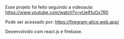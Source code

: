 Esse projeto foi feito seguindo a videoaula: https://www.youtube.com/watch?v=vUe91uOx7R0

Pode ser acessado por: https://firegram-alice.web.app/

Desenvolvido com react.js e firebase.
